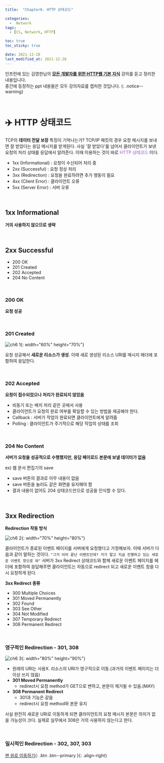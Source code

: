 ```yaml
---
title:  "Chapter6. HTTP 상태코드" 

categories:
  -  Network
tags:
  - [CS, Network, HTTP]

toc: true
toc_sticky: true

date: 2021-12-28
last_modified_at: 2021-12-28
---
```


인프런에 있는 김영한님의 **[모든 개발자를 위한 HTTP웹 기본 지식](https://www.inflearn.com/course/http-%EC%9B%B9-%EB%84%A4%ED%8A%B8%EC%9B%8C%ED%81%AC/dashboard)** 강의를 듣고 정리한 내용입니다.<br>
중간에 등장하는 ppt 내용들은 모두 강의자료를 캡처한 것입니다.
{: .notice--warning}

<br>

# ✈️ HTTP 상태코드
TCP의 **데이터 전달 보장** 특징이 기억나는가? TCP/IP 패킷의 경우 요청 메시지를 보내면 잘 받았다는 응답 메시지를 받게된다. 사실 '잘 받았다'를 넘어서 클라이언트가 보낸 요청의 처리 상태를 응답에서 알려준다. 이때 이용하는 것이 바로 **<span style="color:#bb90e2">HTTP 상태코드</span>** 이다.
- 1xx (Informational) : 요청이 수신되어 처리 중
- 2xx (Successful) : 요청 정상 처리
- 3xx (Redirection) : 요청을 완료하려면 추가 행동이 필요
- 4xx (Client Error) : 클라이언트 오류
- 5xx (Server Error) : 서버 오류

<br>

## 1xx Informational
**거의 사용하지 않으므로 생략**

<br>

## 2xx Successful
- 200 OK
- 201 Created
- 202 Accepted
- 204 No Content

<br>

### 200 OK
**요청 성공**

<br>

### 201 Created

![ch6 1](https://user-images.githubusercontent.com/96368476/147536626-1f0cab6f-d5f1-4edb-bfed-25a4d262b8a1.png){: width="60%" height="70%"}

요청 성공해서 **새로운 리소스가 생성**. 이때 새로 생성된 리소스 URI를 메시지 헤더에 포함하여 응답한다.

<br>

### 202 Accepted

**요청이 접수되었으나 처리가 완료되지 않았음**
- 비동기 또는 배치 처리 같은 곳에서 사용
- 클라이언트가 요청의 완료 여부를 확일할 수 있는 방법을 제공해야 한다.
- Callback : 서버가 작업이 완료되면 클라이언트에게 알려줌
- Polling : 클라이언트가 주기적으로 해당 작업의 상태를 조회

<br>

### 204 No Content

**서버가 요청을 성공적으로 수행했지만, 응답 페이로드 본문에 보낼 데이터가 없음**

ex) 웹 문서 편집기의 save
- save 버튼의 결과로 아무 내용이 없음
- save 버튼을 눌러도 같은 화면을 유지해야 함
- 결과 내용이 없어도 204 상태코드만으로 성공을 인식할 수 있다.


<br>


## 3xx Redirection

**Redirection 작동 방식**

![ch6 2](https://user-images.githubusercontent.com/96368476/147538127-d8404e2d-a150-442f-9651-0f688ef09740.png){: width="70%" height="80%"}

클라이언트가 종료된 이벤트 페이지를 서버에게 요청했다고 가정해보자. 이때 서버가 다음과 같이 말하는 것이다.
` "그거 이미 끝난 이벤트인데? 거기 말고 지금 진행하고 있는 새로운 이벤트 창으로 와" `
서버가 3xx Redirect 상태코드와 함께 새로운 이벤트 페이지를 헤더에 포함하여 응답해주면 클라이언트는 자동으로 redirect 되고 새로운 이벤트 창을 다시 요청하게 된다.<br>

**3xx Redirect 종류**
- 300 Multiple Choices
- 301 Moved Permanently
- 302 Found
- 303 See Other
- 304 Not Modified
- 307 Temporary Redirect
- 308 Permanent Redirect

<br>

### 영구적인 Redirection - 301, 308

![ch6 3](https://user-images.githubusercontent.com/96368476/147536636-016f7f32-8257-413c-80ab-1650e5a91e14.png){: width="80%" height="90%"}

- 원래의 URI는 사용X. 리소스의 URI가 영구적으로 이동.(과거의 이벤트 페이지는 더 이상 쓰지 않음)
- **301 Moved Permanently**
  - redirect시 요청 method가 GET으로 변하고, 본문이 제거될 수 있음.(MAY)
- **308 Permanent Redirect**
  - 301과 기능은 같음
  - redirect시 요청 method와 본문 유지

사실 완전히 새로운 URI로 이동하게 되면 클라이언트의 요청 메시지 본문은 의미가 없을 가능성이 크다. 실제로 실무에서 308은 거의 사용하지 않는다고 한다.


<br>


### 일시적인 Redirection - 302, 307, 303


[맨 위로 이동하기](#){: .btn .btn--primary }{: .align-right}